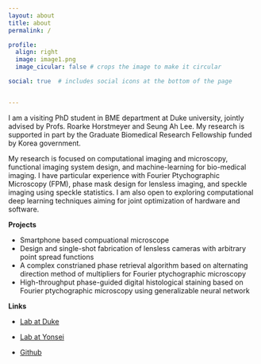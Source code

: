 ```yaml
---
layout: about
title: about
permalink: /

profile:
  align: right
  image: image1.png
  image_cicular: false # crops the image to make it circular

social: true  # includes social icons at the bottom of the page


---
```








I am a visiting PhD student in BME department at Duke university, jointly advised by Profs. Roarke Horstmeyer and Seung Ah Lee. My research is supported in part by the Graduate Biomedical Research Fellowship funded by Korea government.

My research is focused on computational imaging and microscopy, functional imaging system design, and machine-learning for bio-medical imaging. I have particular experience with Fourier Ptychographic Microscopy (FPM), phase mask design for lensless imaging, and speckle imaging using speckle statistics. I am also open to exploring computational deep learning techniques aiming for joint optimization of hardware and software.

**Projects**

- Smartphone based compuational microscope
- Design and single-shot fabrication of lensless cameras with arbitrary point spread functions
- A complex constrianed phase retrieval algorithm based on alternating direction method of multipliers for Fourier ptychographic microscopy
- High-throughput phase-guided digital histological staining based on Fourier ptychographic microscopy using generalizable neural network

**Links**

* [Lab at Duke](http://horstmeyer.pratt.duke.edu/)

* [Lab at Yonsei](https://sites.google.com/oisl.me/oisl/)

* [Github](https://github.com/kyungchullee)

  

